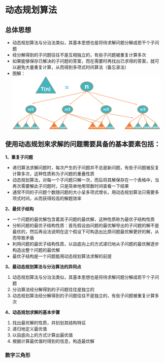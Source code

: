 # 动态规划算法

## 总体思想
- 动态规划算法与分治法类似，其基本思想也是将待求解问题分解成若干个子问题
- 经分解得到的子问题往往不是互相独立的，有些子问题被重复计算多次
- 如果能够保存已解决的子问题的答案，而在需要时再找出已求得的答案，就可以避免大量重复计算，从而得到多项式时间算法（备忘录法）
- 图解：
                        ![alt text](image.png)

## 使用动态规划来求解的问题需要具备的基本要素包括：
**1、重复子问题**

- 递归算法求解问题时，每次产生的子问题并不总是新问题，有些子问题被反复计算多次，这种性质称为子问题的重叠性质
- 动态规划算法，对每一个子问题只解一次，而后将其解保存在一个表格中，当再次需要解此子问题时，只是简单地用常数时间查看一下结果
- 通常不同的子问题个数随问题的大小呈多项式增长，用动态规划算法只需要多项式时间，从而获得较高的解题效率

**2、最优子结构**
- 一个问题的最优解包含着其子问题的最优解，这种性质称为最优子结构性质
- 分析问题的最优子结构性质：首先假设由问题的最优解导出的子问题的解不是最优的，然后再设法说明在这个假设下可构造出比原问题最优解更好的解，从而导致矛盾
- 利用问题的最优子结构性质，以自底向上的方式递归地从子问题的最优解逐步构造出整个问题的最优解
- 最优子结构是一个问题能用动态规划算法求解的前提

**3、最动态规划算法与分治算法的异同点**
1. 动态规划算法与分治法类似，其基本思想也是将待求解问题分解成若干个子问题
2. 分治算法经分解得到的子问题往往是独立的
3. 动态规划算法经分解得到的子问题往往不是独立的，有些子问题被重复计算多次

**4、动态规划求解的基本步骤**
1. 找出最优解的性质，并刻划其结构特征
2. 递归地定义最优值
3. 以自底向上的方式计算出最优值
4. 根据计算最优值时得到的信息，构造最优解

### 数字三角形
